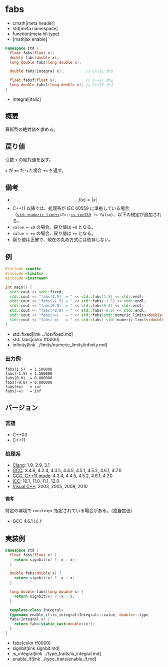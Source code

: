 # fabs
* cmath[meta header]
* std[meta namespace]
* function[meta id-type]
* [mathjax enable]

```cpp
namespace std {
  float fabs(float x);
  double fabs(double x);
  long double fabs(long double x);

  double fabs(Integral x);          // C++11 から

  float fabsf(float x);             // C++17 から
  long double fabsl(long double x); // C++17 から
}
```
* Integral[italic]

## 概要
算術型の絶対値を求める。


## 戻り値
引数 `x` の絶対値を返す。

`x` が `±∞` だった場合 `+∞` を返す。


## 備考
- $$ f(x) = | x | $$
- C++11 以降では、処理系が IEC 60559 に準拠している場合（[`std::numeric_limits`](../limits/numeric_limits.md)`<T>::`[`is_iec559`](../limits/numeric_limits/is_iec559.md)` != false`）、以下の規定が追加される。
- `value = ±0` の場合、戻り値は `+0` となる。
- `value = ±∞` の場合、戻り値は `+∞` となる。
- 戻り値は正確で、現在の丸め方式には依存しない。


## 例
```cpp example
#include <cmath>
#include <limits>
#include <iostream>

int main() {
  std::cout << std::fixed;
  std::cout << "fabs(1.5)  = " << std::fabs(1.5) << std::endl;
  std::cout << "fabs(-1.5) = " << std::fabs(-1.5) << std::endl;
  std::cout << "fabs(0.0)  = " << std::fabs(0.0) << std::endl;
  std::cout << "fabs(-0.0) = " << std::fabs(-0.0) << std::endl;
  std::cout << "fabs(+∞)   = " << std::fabs(std::numeric_limits<double>::infinity()) << std::endl;
  std::cout << "fabs(-∞)   = " << std::fabs(-std::numeric_limits<double>::infinity()) << std::endl;
}
```
* std::fixed[link ../ios/fixed.md]
* std::fabs[color ff0000]
* infinity[link ../limits/numeric_limits/infinity.md]

### 出力例
```
fabs(1.5)  = 1.500000
fabs(-1.5) = 1.500000
fabs(0.0)  = 0.000000
fabs(-0.0) = 0.000000
fabs(+∞)   = inf
fabs(-∞)   = inf
```

## バージョン
### 言語
- C++03
- C++11

### 処理系
- [Clang](/implementation.md#clang): 1.9, 2.9, 3.1
- [GCC](/implementation.md#gcc): 3.4.6, 4.2.4, 4.3.5, 4.4.5, 4.5.1, 4.5.2, 4.6.1, 4.7.0
- [GCC, C++11 mode](/implementation.md#gcc): 4.3.4, 4.4.5, 4.5.2, 4.6.1, 4.7.0
- [ICC](/implementation.md#icc): 10.1, 11.0, 11.1, 12.0
- [Visual C++](/implementation.md#visual_cpp): 2003, 2005, 2008, 2010

#### 備考
特定の環境で `constexpr` 指定されている場合がある。（独自拡張）

- GCC 4.6.1 以上


## 実装例
```cpp
namespace std {
  float fabs(float x) {
    return signbit(x) ? -x : x;
  }

  double fabs(double x) {
    return signbit(x) ? -x : x;
  }

  long double fabs(long double x) {
    return signbit(x) ? -x : x;
  }

  template<class Integral>
  typename enable_if<is_integral<Integral>::value, double>::type
  fabs(Integral x) {
    return fabs(static_cast<double>(x));
  }
}
```
* fabs[color ff0000]
* signbit[link signbit.md]
* is_integral[link ../type_traits/is_integral.md]
* enable_if[link ../type_traits/enable_if.md]
